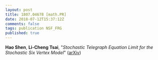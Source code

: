 ```yaml
---
layout: post
title: 1807.04678 [math.PR]
date: 2018-07-12T15:37:12Z
comments: false
tags: publication NSF_FRG
published: true
---
```


<b>Hao Shen</b>, <b>Li-Cheng Tsai</b>, "<i>Stochastic Telegraph Equation Limit for the Stochastic Six Vertex Model</i>" ([arXiv](http://arxiv.org/abs/1807.04678v1))
